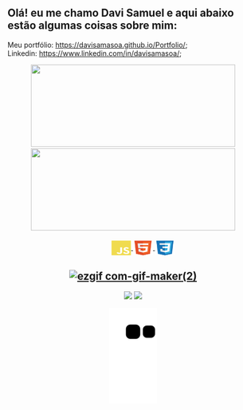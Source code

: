 

## Olá! eu me chamo Davi Samuel e aqui abaixo estão algumas coisas sobre mim: 
Meu portfólio: https://davisamasoa.github.io/Portfolio/; <br>
Linkedin: https://www.linkedin.com/in/davisamasoa/;
<div align="center">
  <a href="https://github.com/Davisamasoa">
  <img height="165em" width="410em" src="https://github-readme-stats.vercel.app/api?username=Davisamasoa&show_icons=true&theme=dark&include_all_commits=true&count_private=true"/>
  <img height="165em" width="410em" src="https://github-readme-stats.vercel.app/api/top-langs/?username=Davisamasoa&layout=compact&langs_count=7&theme=dark"/>
<div style="display: inline_block"><br>
  <img align="center" alt="Davi-Js" height="30" style="margin-left: 40px;"  width="40" src="https://raw.githubusercontent.com/devicons/devicon/master/icons/javascript/javascript-plain.svg">
  <img align="center" alt="Davi-HTML" height="30" width="40" src="https://raw.githubusercontent.com/devicons/devicon/master/icons/html5/html5-original.svg">
  <img align="center" alt="Rafa-CSS" height="30" width="40" src="https://raw.githubusercontent.com/devicons/devicon/master/icons/css3/css3-original.svg">
  
  ## ![ezgif com-gif-maker(2)](https://user-images.githubusercontent.com/107278331/179294718-7bcc398b-843c-4d82-8c60-9cb1e0b47572.gif)

<div> 
  <a href = "mailto:davisamasoa@gmail.com"><img src="https://img.shields.io/badge/-Gmail-%23333?style=for-the-badge&logo=gmail&logoColor=white" target="_blank"></a>
  <a href="https://www.linkedin.com/in/davi-samuel-machado-soares-4a4b9a231/" target="_blank"><img src="https://img.shields.io/badge/-LinkedIn-%230077B5?style=for-the-badge&logo=linkedin&logoColor=white" target="_blank"></a> 
 
  ![Snake animation](https://github.com/rafaballerini/rafaballerini/blob/output/github-contribution-grid-snake.svg)
 
</div>

